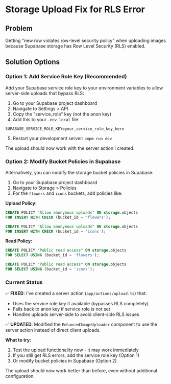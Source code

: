 # Storage Upload Fix for RLS Error

## Problem
Getting "new row violates row-level security policy" when uploading images because Supabase storage has Row Level Security (RLS) enabled.

## Solution Options

### Option 1: Add Service Role Key (Recommended)
Add your Supabase service role key to your environment variables to allow server-side uploads that bypass RLS:

1. Go to your Supabase project dashboard
2. Navigate to Settings > API
3. Copy the "service_role" key (not the anon key)
4. Add this to your `.env.local` file:

```
SUPABASE_SERVICE_ROLE_KEY=your_service_role_key_here
```

5. Restart your development server: `pnpm run dev`

The upload should now work with the server action I created.

### Option 2: Modify Bucket Policies in Supabase
Alternatively, you can modify the storage bucket policies in Supabase:

1. Go to your Supabase project dashboard
2. Navigate to Storage > Policies
3. For the `flowers` and `icons` buckets, add policies like:

**Upload Policy:**
```sql
CREATE POLICY "Allow anonymous uploads" ON storage.objects
FOR INSERT WITH CHECK (bucket_id = 'flowers');

CREATE POLICY "Allow anonymous uploads" ON storage.objects  
FOR INSERT WITH CHECK (bucket_id = 'icons');
```

**Read Policy:**
```sql
CREATE POLICY "Public read access" ON storage.objects
FOR SELECT USING (bucket_id = 'flowers');

CREATE POLICY "Public read access" ON storage.objects
FOR SELECT USING (bucket_id = 'icons');
```

### Current Status
✅ **FIXED**: I've created a server action (`app/actions/upload.ts`) that:
- Uses the service role key if available (bypasses RLS completely)  
- Falls back to anon key if service role is not set
- Handles uploads server-side to avoid client-side RLS issues

✅ **UPDATED**: Modified the `EnhancedImageUploader` component to use the server action instead of direct client uploads.

**What to try:**
1. Test the upload functionality now - it may work immediately
2. If you still get RLS errors, add the service role key (Option 1)
3. Or modify bucket policies in Supabase (Option 2)

The upload should now work better than before, even without additional configuration.
